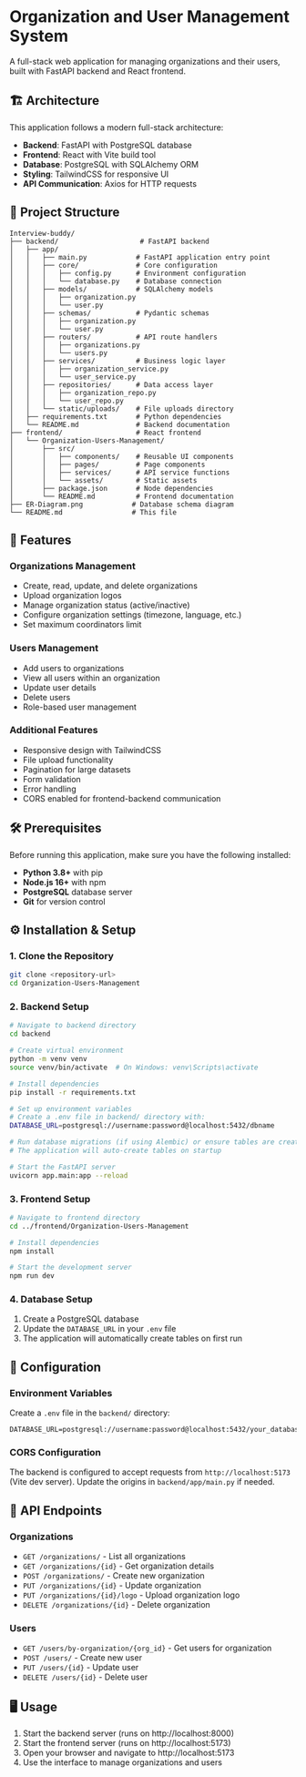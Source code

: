 # Organization and User Management System

A full-stack web application for managing organizations and their users, built with FastAPI backend and React frontend.

## 🏗️ Architecture

This application follows a modern full-stack architecture:

- **Backend**: FastAPI with PostgreSQL database
- **Frontend**: React with Vite build tool
- **Database**: PostgreSQL with SQLAlchemy ORM
- **Styling**: TailwindCSS for responsive UI
- **API Communication**: Axios for HTTP requests

## 📁 Project Structure

```
Interview-buddy/
├── backend/                    # FastAPI backend
│   ├── app/
│   │   ├── main.py            # FastAPI application entry point
│   │   ├── core/              # Core configuration
│   │   │   ├── config.py      # Environment configuration
│   │   │   └── database.py    # Database connection
│   │   ├── models/            # SQLAlchemy models
│   │   │   ├── organization.py
│   │   │   └── user.py
│   │   ├── schemas/           # Pydantic schemas
│   │   │   ├── organization.py
│   │   │   └── user.py
│   │   ├── routers/           # API route handlers
│   │   │   ├── organizations.py
│   │   │   └── users.py
│   │   ├── services/          # Business logic layer
│   │   │   ├── organization_service.py
│   │   │   └── user_service.py
│   │   ├── repositories/      # Data access layer
│   │   │   ├── organization_repo.py
│   │   │   └── user_repo.py
│   │   └── static/uploads/    # File uploads directory
│   ├── requirements.txt       # Python dependencies
│   └── README.md              # Backend documentation
├── frontend/                  # React frontend
│   └── Organization-Users-Management/
│       ├── src/
│       │   ├── components/    # Reusable UI components
│       │   ├── pages/         # Page components
│       │   ├── services/      # API service functions
│       │   └── assets/        # Static assets
│       ├── package.json       # Node dependencies
│       └── README.md          # Frontend documentation
├── ER-Diagram.png            # Database schema diagram
└── README.md                 # This file
```

## 🚀 Features

### Organizations Management

- Create, read, update, and delete organizations
- Upload organization logos
- Manage organization status (active/inactive)
- Configure organization settings (timezone, language, etc.)
- Set maximum coordinators limit

### Users Management

- Add users to organizations
- View all users within an organization
- Update user details
- Delete users
- Role-based user management

### Additional Features

- Responsive design with TailwindCSS
- File upload functionality
- Pagination for large datasets
- Form validation
- Error handling
- CORS enabled for frontend-backend communication

## 🛠️ Prerequisites

Before running this application, make sure you have the following installed:

- **Python 3.8+** with pip
- **Node.js 16+** with npm
- **PostgreSQL** database server
- **Git** for version control

## ⚙️ Installation & Setup

### 1. Clone the Repository

```bash
git clone <repository-url>
cd Organization-Users-Management
```

### 2. Backend Setup

```bash
# Navigate to backend directory
cd backend

# Create virtual environment
python -m venv venv
source venv/bin/activate  # On Windows: venv\Scripts\activate

# Install dependencies
pip install -r requirements.txt

# Set up environment variables
# Create a .env file in backend/ directory with:
DATABASE_URL=postgresql://username:password@localhost:5432/dbname

# Run database migrations (if using Alembic) or ensure tables are created
# The application will auto-create tables on startup

# Start the FastAPI server
uvicorn app.main:app --reload
```

### 3. Frontend Setup

```bash
# Navigate to frontend directory
cd ../frontend/Organization-Users-Management

# Install dependencies
npm install

# Start the development server
npm run dev
```

### 4. Database Setup

1. Create a PostgreSQL database
2. Update the `DATABASE_URL` in your `.env` file
3. The application will automatically create tables on first run

## 🔧 Configuration

### Environment Variables

Create a `.env` file in the `backend/` directory:

```env
DATABASE_URL=postgresql://username:password@localhost:5432/your_database_name
```

### CORS Configuration

The backend is configured to accept requests from `http://localhost:5173` (Vite dev server). Update the origins in `backend/app/main.py` if needed.

## 📡 API Endpoints

### Organizations

- `GET /organizations/` - List all organizations
- `GET /organizations/{id}` - Get organization details
- `POST /organizations/` - Create new organization
- `PUT /organizations/{id}` - Update organization
- `PUT /organizations/{id}/logo` - Upload organization logo
- `DELETE /organizations/{id}` - Delete organization

### Users

- `GET /users/by-organization/{org_id}` - Get users for organization
- `POST /users/` - Create new user
- `PUT /users/{id}` - Update user
- `DELETE /users/{id}` - Delete user

## 🖥️ Usage

1. Start the backend server (runs on http://localhost:8000)
2. Start the frontend server (runs on http://localhost:5173)
3. Open your browser and navigate to http://localhost:5173
4. Use the interface to manage organizations and users
